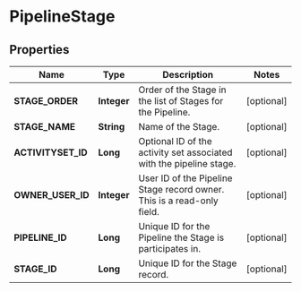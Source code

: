 
# PipelineStage

## Properties
Name | Type | Description | Notes
------------ | ------------- | ------------- | -------------
**STAGE_ORDER** | **Integer** | Order of the Stage in the list of Stages for the Pipeline. |  [optional]
**STAGE_NAME** | **String** | Name of the Stage. |  [optional]
**ACTIVITYSET_ID** | **Long** | Optional ID of the activity set associated with the pipeline stage. |  [optional]
**OWNER_USER_ID** | **Integer** | User ID of the Pipeline Stage record owner. This is a read-only field. |  [optional]
**PIPELINE_ID** | **Long** | Unique ID for the Pipeline the Stage is participates in. |  [optional]
**STAGE_ID** | **Long** | Unique ID for the Stage record. |  [optional]



